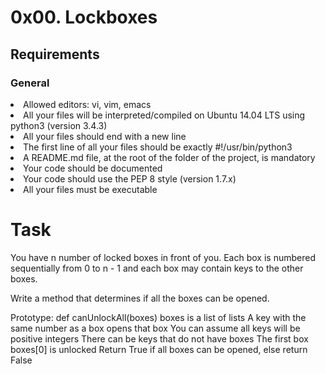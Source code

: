 # 0x00. Lockboxes

## Requirements
### General
<li> Allowed editors: vi, vim, emacs</li>
<li> All your files will be interpreted/compiled on Ubuntu 14.04 LTS using python3 (version 3.4.3)</li>
<li> All your files should end with a new line</li>
<li> The first line of all your files should be exactly #!/usr/bin/python3</li>
<li> A README.md file, at the root of the folder of the project, is mandatory</li>
<li> Your code should be documented</li>
<li> Your code should use the PEP 8 style (version 1.7.x)</li>
<li> All your files must be executable</li> 

# Task

You have n number of locked boxes in front of you. Each box is numbered sequentially from 0 to n - 1 and each box may contain keys to the other boxes.

Write a method that determines if all the boxes can be opened.

Prototype: def canUnlockAll(boxes)
boxes is a list of lists
A key with the same number as a box opens that box
You can assume all keys will be positive integers
There can be keys that do not have boxes
The first box boxes[0] is unlocked
Return True if all boxes can be opened, else return False
